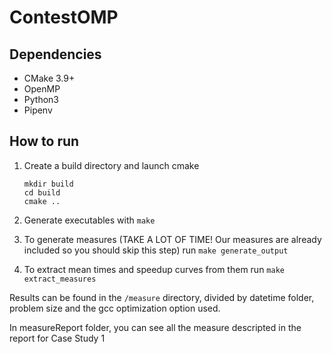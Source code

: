 # ContestOMP

## Dependencies

* CMake 3.9+
* OpenMP
* Python3
* Pipenv

## How to run

1. Create a build directory and launch cmake

   ```batch
   mkdir build
   cd build
   cmake ..
   ```

2. Generate executables with `make`
3. To generate measures (TAKE A LOT OF TIME! Our measures are already included so you should skip this step) run `make generate_output`
4. To extract mean times and speedup curves from them run `make extract_measures`

Results can be found in the `/measure` directory, divided by datetime folder, problem size and the gcc optimization option used.

In measureReport folder, you can see all the measure descripted in the report for Case Study 1


